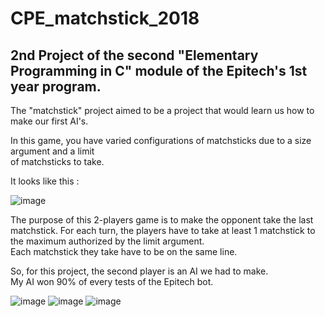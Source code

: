 # CPE_matchstick_2018

## 2nd Project of the second "Elementary Programming in C" module of the Epitech's 1st year program.

The "matchstick" project aimed to be a project that would learn us how to make our first AI's.

In this game, you have varied configurations of matchsticks due to a size argument and a limit </br>
of matchsticks to take.

It looks like this :
                    
![image](https://user-images.githubusercontent.com/48088392/53892527-c33ffc80-402c-11e9-99e4-008f24215720.png)
                    
The purpose of this 2-players game is to make the opponent take the last matchstick.
For each turn, the players have to take at least 1 matchstick to the maximum authorized by the limit argument. </br>
Each matchstick they take have to be on the same line.

So, for this project, the second player is an AI we had to make.</br>
My AI won 90% of every tests of the Epitech bot.

![image](https://user-images.githubusercontent.com/48088392/53894156-e3bd8600-402f-11e9-928d-798f40876788.png)
![image](https://user-images.githubusercontent.com/48088392/53894180-f0da7500-402f-11e9-8b9c-f259bebd8a75.png)
![image](https://user-images.githubusercontent.com/48088392/53894211-ff289100-402f-11e9-806e-d11f80dbc5d4.png)
